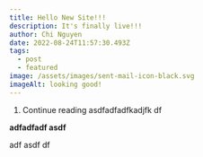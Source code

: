 ```yaml
---
title: Hello New Site!!!
description: It's finally live!!!
author: Chi Nguyen
date: 2022-08-24T11:57:30.493Z
tags:
  - post
  - featured
image: /assets/images/sent-mail-icon-black.svg
imageAlt: looking good!
---
```

1. Continue reading asdfadfadfkadjfk df

**adfadfadf asdf**

adf asdf df